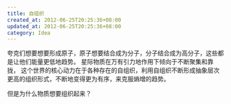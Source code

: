 ```yaml
---
title: 自组织
created_at: 2012-06-25T20:25:36+08:00
updated_at: 2012-06-25T20:25:36+08:00
category: Idea
---
```


夸克们想要想要形成原子，原子想要结合成为分子，分子结合成为高分子，这些都是让他们能量更低地趋势。
星际物质在万有引力地作用下倾向于不断聚集和靠拢，
这个世界的核心动力在于各种存在的自组织，利用自组织不断形成抽象层次更高的组织形式，不断地变得更为有序，来克服熵增的趋势。

但是为什么物质想要组织起来？
